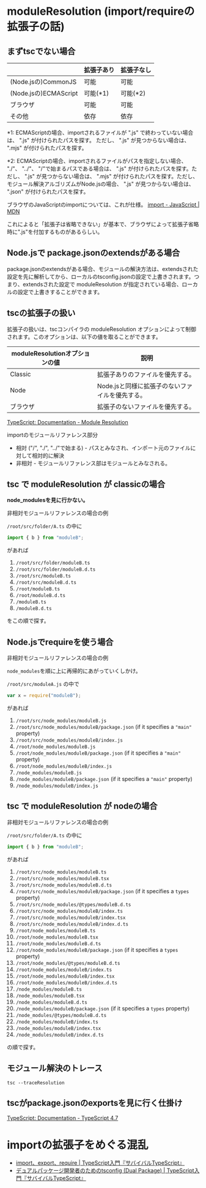 # moduleResolution (import/requireの拡張子の話)

## まずtscでない場合

|                       | **拡張子あり** | **拡張子なし** |
| --------------------- | -------------- | -------------- |
| (Node.jsの)CommonJS   | 可能           | 可能           |
| (Node.jsの)ECMAScript | 可能(\*1)      | 可能(\*2)      |
| ブラウザ              | 可能           | 可能           |
| その他                | 依存           | 依存           |

\*1: ECMAScriptの場合、importされるファイルが ".js" で終わっていない場合は、 ".js" が付けられたパスを探す。
ただし、 ".js" が見つからない場合は、 ".mjs" が付けられたパスを探す。

\*2: ECMAScriptの場合、importされるファイルがパスを指定しない場合、 "./"、 "../"、 "/"で始まるパスである場合は、 ".js" が付けられたパスを探す。ただし、 ".js" が見つからない場合は、 ".mjs" が付けられたパスを探す。ただし、モジュール解決アルゴリズムがNode.jsの場合、 ".js" が見つからない場合は、 ".json" が付けられたパスを探す。

ブラウザのJavaScriptのimportについては、これが仕様。
[import - JavaScript | MDN](https://developer.mozilla.org/en-US/docs/Web/JavaScript/Reference/Statements/import)

これによると「拡張子は省略できない」が基本で、ブラウザによって拡張子省略時に".js"を付加するものがあるらしい。

## Node.jsで package.jsonのextendsがある場合

package.jsonのextendsがある場合、モジュールの解決方法は、extendsされた設定を先に解析してから、ローカルのtsconfig.jsonの設定で上書きされます。つまり、extendsされた設定で moduleResolution が指定されている場合、ローカルの設定で上書きすることができます。

## tscの拡張子の扱い

拡張子の扱いは、tscコンパイラの moduleResolution オプションによって制御されます。このオプションは、以下の値を取ることができます。

| **moduleResolutionオプションの値** | **説明**                                        |
| ---------------------------------- | ----------------------------------------------- |
| Classic                            | 拡張子ありのファイルを優先する。                |
| Node                               | Node.jsと同様に拡張子のないファイルを優先する。 |
| ブラウザ                           | 拡張子のないファイルを優先する。                |

[TypeScript: Documentation - Module Resolution](https://www.typescriptlang.org/docs/handbook/module-resolution.html)

importのモジュールリファレンス部分

- 相対 ("/", "./", "../"で始まる) - パスとみなされ、インポート元のファイルに対して相対的に解決
- 非相対 - モジュールリファレンス部はモジュールとみなされる。

## tsc で moduleResolution が classicの場合

**node_modulesを見に行かない。**

非相対モジュールリファレンスの場合の例

`/root/src/folder/A.ts` の中に

```typescript
import { b } from "moduleB";
```

があれば

1. `/root/src/folder/moduleB.ts`
2. `/root/src/folder/moduleB.d.ts`
3. `/root/src/moduleB.ts`
4. `/root/src/moduleB.d.ts`
5. `/root/moduleB.ts`
6. `/root/moduleB.d.ts`
7. `/moduleB.ts`
8. `/moduleB.d.ts`

をこの順で探す。

## Node.jsでrequireを使う場合

非相対モジュールリファレンスの場合の例

`node_modules`を順に上に再帰的にあがっていくしかけ。

`/root/src/moduleA.js` の中で

```javascript
var x = require("moduleB");
```

があれば

1. `/root/src/node_modules/moduleB.js`
2. `/root/src/node_modules/moduleB/package.json` (if it specifies a `"main"` property)
3. `/root/src/node_modules/moduleB/index.js`
4. `/root/node_modules/moduleB.js`
5. `/root/node_modules/moduleB/package.json` (if it specifies a `"main"` property)
6. `/root/node_modules/moduleB/index.js`
7. `/node_modules/moduleB.js`
8. `/node_modules/moduleB/package.json` (if it specifies a `"main"` property)
9. `/node_modules/moduleB/index.js`

## tsc で moduleResolution が nodeの場合

非相対モジュールリファレンスの場合の例

`/root/src/folder/A.ts` の中に

```typescript
import { b } from "moduleB";
```

があれば

1. `/root/src/node_modules/moduleB.ts`
2. `/root/src/node_modules/moduleB.tsx`
3. `/root/src/node_modules/moduleB.d.ts`
4. `/root/src/node_modules/moduleB/package.json` (if it specifies a `types` property)
5. `/root/src/node_modules/@types/moduleB.d.ts`
6. `/root/src/node_modules/moduleB/index.ts`
7. `/root/src/node_modules/moduleB/index.tsx`
8. `/root/src/node_modules/moduleB/index.d.ts`
9. `/root/node_modules/moduleB.ts`
10. `/root/node_modules/moduleB.tsx`
11. `/root/node_modules/moduleB.d.ts`
12. `/root/node_modules/moduleB/package.json` (if it specifies a `types` property)
13. `/root/node_modules/@types/moduleB.d.ts`
14. `/root/node_modules/moduleB/index.ts`
15. `/root/node_modules/moduleB/index.tsx`
16. `/root/node_modules/moduleB/index.d.ts`
17. `/node_modules/moduleB.ts`
18. `/node_modules/moduleB.tsx`
19. `/node_modules/moduleB.d.ts`
20. `/node_modules/moduleB/package.json` (if it specifies a `types` property)
21. `/node_modules/@types/moduleB.d.ts`
22. `/node_modules/moduleB/index.ts`
23. `/node_modules/moduleB/index.tsx`
24. `/node_modules/moduleB/index.d.ts`

の順で探す。

## モジュール解決のトレース

`tsc --traceResolution`

## tscがpackage.jsonのexportsを見に行く仕掛け

[TypeScript: Documentation - TypeScript 4.7](https://www.typescriptlang.org/docs/handbook/release-notes/typescript-4-7.html#packagejson-exports-imports-and-self-referencing)

# importの拡張子をめぐる混乱

- [import、export、require | TypeScript入門『サバイバルTypeScript』](https://typescriptbook.jp/reference/import-export-require)
- [デュアルパッケージ開発者のためのtsconfig (Dual Package) | TypeScript入門『サバイバルTypeScript』](https://typescriptbook.jp/reference/advanced-topics/tsconfig-for-dual-package-developers)
